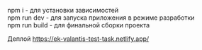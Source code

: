 npm i - для установки зависимостей  
npm run dev - для запуска приложения в режиме разработки  
npm run build - для финальной сборки проекта

Деплой https://ek-valantis-test-task.netlify.app/
